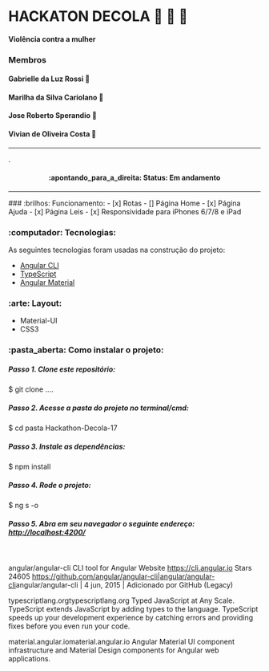 # HACKATON DECOLA :rocket: :rocket: :rocket:
#### Violência contra a mulher

### Membros
#### Gabrielle da Luz Rossi   :woman:
#### Marilha da Silva Cariolano   :woman:
#### Jose Roberto Sperandio   :man:
#### Vivian de Oliveira Costa   :woman:
<hr />
.
<h4 align='center'>
:apontando_para_a_direita: Status: Em andamento
</h4>
<hr />
### :brilhos: Funcionamento:
- [x] Rotas
- [] Página Home  
- [x] Página Ajuda
- [x] Página Leis
- [x] Responsividade para iPhones 6/7/8 e iPad

### :computador: Tecnologias:
As seguintes tecnologias foram usadas na construção do projeto:
- [Angular CLI](https://github.com/angular/angular-cli)
- [TypeScript](https://www.typescriptlang.org/)
- [Angular Material](https://material.angular.io/)


### :arte: Layout:
- Material-UI
- CSS3


### :pasta_aberta: Como instalar o projeto:
##### Passo 1. Clone este repositório:
$ git clone ....
##### Passo 2. Acesse a pasta do projeto no terminal/cmd:
$ cd pasta Hackathon-Decola-17
##### Passo 3. Instale as dependências:
$ npm install
##### Passo 4. Rode o projeto:
$ ng s -o
##### Passo 5. Abra em seu navegador o seguinte endereço: [http://localhost:4200/](http://localhost:4200/)
<br />


angular/angular-cli
CLI tool for Angular
Website
https://cli.angular.io
Stars
24605
<https://github.com/angular/angular-cli|angular/angular-cli>angular/angular-cli | 4 jun, 2015 | Adicionado por GitHub (Legacy)

typescriptlang.orgtypescriptlang.org
Typed JavaScript at Any Scale.
TypeScript extends JavaScript by adding types to the language. TypeScript speeds up your development experience by catching errors and providing fixes before you even run your code.

material.angular.iomaterial.angular.io
Angular Material
UI component infrastructure and Material Design components for Angular web applications.


